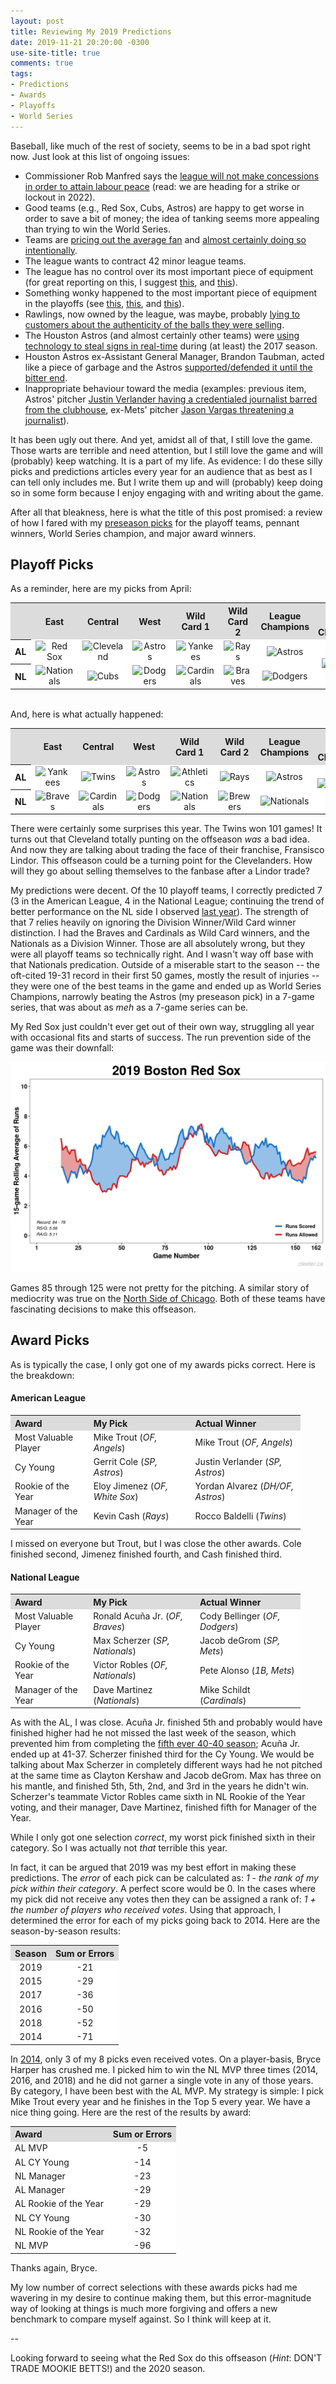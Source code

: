 ```yaml
---
layout: post
title: Reviewing My 2019 Predictions
date: 2019-11-21 20:20:00 -0300
use-site-title: true
comments: true
tags:
- Predictions
- Awards
- Playoffs
- World Series
---
```


Baseball, like much of the rest of society, seems to be in a bad spot right now. Just look at this list of ongoing issues:

- Commissioner Rob Manfred says the <a href = "https://mlb.nbcsports.com/2019/11/20/rob-manfred-tells-mlbpa-there-will-be-no-economic-concessions-for-labor-peace/" target = "_blank">league will not make concessions in order to attain labour peace</a> (read: we are heading for a strike or lockout in 2022).
- Good teams (e.g., Red Sox, Cubs, Astros) are happy to get worse in order to save a bit of money; the idea of tanking seems more appealing than trying to win the World Series. 
- Teams are <a href = "https://www.baseballprospectus.com/news/article/55118/moonshot-rising-ticket-prices-explain-mlbs-attendance-problems/" target = "_blank">pricing out the average fan</a> and <a href = "https://deadspin.com/mlbs-empty-seats-arent-the-problem-theyre-part-of-the-1838701704" target = "_blank">almost certainly doing so intentionally</a>.
- The league wants to contract 42 minor league teams.
- The league has no control over its most important piece of equipment (for great reporting on this, I suggest <a href = "https://www.baseballprospectus.com/news/article/48260/moonshot-the-baseball-is-juiced-again/" target = "_blank">this</a>, and <a href = "https://theathletic.com/1044790/2019/06/25/yes-the-baseball-is-different-again-an-astrophysicist-examines-this-years-baseballs-and-breaks-down-the-changes/" target = "_blank">this</a>).
- Something wonky happened to the most important piece of equipment in the playoffs (see <a href = "https://www.baseballprospectus.com/news/article/54306/moonshot-the-rocket-ball-has-disappeared-in-october/" target = "_blank">this</a>, <a href = "https://www.baseballprospectus.com/news/article/54769/moonshot-baseball-isnt-rejuiced-just-inconsistent/" target = "_blank">this</a>, and <a href = "https://theathletic.com/1356835/2019/11/13/the-search-for-answers-about-the-2019-postseason-baseball/" target = "_blank">this</a>).
- Rawlings, now owned by the league, was maybe, probably <a href = "https://theathletic.com/1371400/2019/11/13/did-rawlings-mislead-consumers-by-selling-older-commercial-baseballs-as-2019-postseason-balls/" target = "_blank">lying to customers about the authenticity of the balls they were selling</a>.
- The Houston Astros (and almost certainly other teams) were <a href = "https://theathletic.com/1363451/2019/11/12/the-astros-stole-signs-electronically-in-2017-part-of-a-much-broader-issue-for-major-league-baseball/" target = "_blank">using technology to steal signs in real-time</a> during (at least) the 2017 season.
- Houston Astros ex-Assistant General Manager, Brandon Taubman, acted like a piece of garbage and the Astros <a href = "https://theathletic.com/1317907/2019/10/25/taubman-saga-exposes-longstanding-questions-about-the-astros-culture-under-jim-crane-and-jeff-luhnow/" target = "_blank">supported/defended it until the bitter end</a>.
- Inappropriate behaviour toward the media (examples: previous item, Astros' pitcher <a href = "https://deadspin.com/the-reason-justin-verlander-had-a-reporter-barred-from-1837578082" target = "_blank">Justin Verlander having a credentialed journalist barred from the clubhouse</a>, ex-Mets' pitcher <a href = "https://www.theguardian.com/sport/2019/jun/23/new-york-mets-jason-vargas-threatens-reporter-mickey-callaway" target = "_blank">Jason Vargas threatening a journalist</a>).

It has been ugly out there. And yet, amidst all of that, I still love the game. Those warts are terrible and need attention, but I still love the game and will (probably) keep watching. It is a part of my life. As evidence: I do these silly picks and predictions articles every year for an audience that as best as I can tell only includes me. But I write them up and will (probably) keep doing so in some form because I enjoy engaging with and writing about the game. 

After all that bleakness, here is what the title of this post promised: a review of how I fared with my <a href = "https://www.cteeter.ca/blog/2019-04-02-picks-and-predictions-2019/" target = "_blank">preseason picks</a> for the playoff teams, pennant winners, World Series champion, and major award winners.

## Playoff Picks

As a reminder, here are my picks from April:

<table style="width:100%" align="center">
	<tr>
		<th style="text-align:center" bgcolor="gainsboro"> </th>
		<th style="text-align:center" bgcolor="gainsboro">East</th>
		<th style="text-align:center" bgcolor="gainsboro">Central</th>
		<th style="text-align:center" bgcolor="gainsboro">West</th>
		<th style="text-align:center" bgcolor="gainsboro">Wild Card 1</th>
		<th style="text-align:center" bgcolor="gainsboro">Wild Card 2</th>
		<th style="text-align:center" bgcolor="gainsboro">League Champions</th>
		<th style="text-align:center" bgcolor="gainsboro">World Series Champion</th>
	</tr>
	<tr>
		<th bgcolor="white">AL</th>
		<td style="text-align:center" bgcolor="white"><img src="{{site.url}}/img/logos/RedSox.png" alt="Red Sox" width="85%"></td>
		<td style="text-align:center" bgcolor="white"><img src="{{site.url}}/img/logos/Indians.png" alt="Cleveland" width="85%"></td>
		<td style="text-align:center" bgcolor="white"><img src="{{site.url}}/img/logos/Astros.png" alt="Astros" width="85%"></td>
		<td style="text-align:center" bgcolor="white"><img src="{{site.url}}/img/logos/Yankees.png" alt="Yankees" width="85%"></td>
		<td style="text-align:center" bgcolor="white"><img src="{{site.url}}/img/logos/Rays.png" alt="Rays" width="85%"></td>
		<td style="text-align:center" bgcolor="white"><img src="{{site.url}}/img/logos/Astros.png" alt="Astros"></td>
		<td style="text-align:center" rowspan="2" bgcolor="white"><img src="{{site.url}}/img/logos/Astros.png" alt="Astros"></td>
	</tr>
	<tr>
		<th bgcolor="white">NL</th>
		<td style="text-align:center" bgcolor="white"><img src="{{site.url}}/img/logos/Nationals.png" alt="Nationals" width="85%"></td>
		<td style="text-align:center" bgcolor="white"><img src="{{site.url}}/img/logos/Cubs.png" alt="Cubs" width="85%"></td>
		<td style="text-align:center" bgcolor="white"><img src="{{site.url}}/img/logos/Dodgers.png" alt="Dodgers" width="85%"></td>
		<td style="text-align:center" bgcolor="white"><img src="{{site.url}}/img/logos/Cardinals.png" alt="Cardinals" width="85%"></td>
		<td style="text-align:center" bgcolor="white"><img src="{{site.url}}/img/logos/Braves.png" alt="Braves" width="85%"></td>
		<td style="text-align:center" bgcolor="white"><img src="{{site.url}}/img/logos/Dodgers.png" alt="Dodgers"></td>
	</tr>
</table>

<br>
And, here is what actually happened:

<table style="width:100%" align="center">
	<tr>
		<th style="text-align:center" bgcolor="gainsboro"> </th>
		<th style="text-align:center" bgcolor="gainsboro">East</th>
		<th style="text-align:center" bgcolor="gainsboro">Central</th>
		<th style="text-align:center" bgcolor="gainsboro">West</th>
		<th style="text-align:center" bgcolor="gainsboro">Wild Card 1</th>
		<th style="text-align:center" bgcolor="gainsboro">Wild Card 2</th>
		<th style="text-align:center" bgcolor="gainsboro">League Champions</th>
		<th style="text-align:center" bgcolor="gainsboro">World Series Champion</th>
	</tr>
	<tr>
		<th bgcolor="white">AL</th>
		<td style="text-align:center" bgcolor="white"><img src="{{site.url}}/img/logos/Yankees.png" alt="Yankees" width="85%"></td>
		<td style="text-align:center" bgcolor="white"><img src="{{site.url}}/img/logos/Twins.png" alt="Twins" width="85%"></td>
		<td style="text-align:center" bgcolor="white"><img src="{{site.url}}/img/logos/Astros.png" alt="Astros" width="85%"></td>
		<td style="text-align:center" bgcolor="white"><img src="{{site.url}}/img/logos/Athletics.png" alt="Athletics" width="85%"></td>
		<td style="text-align:center" bgcolor="white"><img src="{{site.url}}/img/logos/Rays.png" alt="Rays" width="85%"></td>
		<td style="text-align:center" bgcolor="white"><img src="{{site.url}}/img/logos/Astros.png" alt="Astros"></td>
		<td style="text-align:center" rowspan="2" bgcolor="white"><img src="{{site.url}}/img/logos/Nationals.png" alt="Nationals"></td>
	</tr>
	<tr>
		<th bgcolor="white">NL</th>
		<td style="text-align:center" bgcolor="white"><img src="{{site.url}}/img/logos/Braves.png" alt="Braves" width="85%"></td>
		<td style="text-align:center" bgcolor="white"><img src="{{site.url}}/img/logos/Cardinals.png" alt="Cardinals" width="85%"></td>
		<td style="text-align:center" bgcolor="white"><img src="{{site.url}}/img/logos/Dodgers.png" alt="Dodgers" width="85%"></td>
		<td style="text-align:center" bgcolor="white"><img src="{{site.url}}/img/logos/Nationals.png" alt="Nationals" width="85%"></td>
		<td style="text-align:center" bgcolor="white"><img src="{{site.url}}/img/logos/Brewers.png" alt="Brewers" width="85%"></td>
		<td style="text-align:center" bgcolor="white"><img src="{{site.url}}/img/logos/Nationals.png" alt="Nationals"></td>
	</tr>
</table>

There were certainly some surprises this year. The Twins won 101 games! It turns out that Cleveland totally punting on the offseason *was* a bad idea. And now they are talking about trading the face of their franchise, Fransisco Lindor. This offseason could be a turning point for the Clevelanders. How will they go about selling themselves to the fanbase after a Lindor trade? 

My predictions were decent. Of the 10 playoff teams, I correctly predicted 7 (3 in the American League, 4 in the National League; continuing the trend of better performance on the NL side I observed <a href = "https://www.cteeter.ca/blog/2018-11-19-picks-and-predictions-2018-review/" target = "_blank">last year</a>). The strength of that 7 relies heavily on ignoring the Division Winner/Wild Card winner distinction. I had the Braves and Cardinals as Wild Card winners, and the Nationals as a Division Winner. Those are all absolutely wrong, but they were all playoff teams so technically right. And I wasn't way off base with that Nationals predication. Outside of a miserable start to the season -- the oft-cited 19-31 record in their first 50 games, mostly the result of injuries -- they were one of the best teams in the game and ended up as World Series Champions, narrowly beating the Astros (my preseason pick) in a 7-game series, that was about as *meh* as a 7-game series can be. 

My Red Sox just couldn't ever get out of their own way, struggling all year with occasional fits and starts of success. The run prevention side of the game was their downfall:

![Fig1_BOS_RSRA](/img/posts/20191121/PPreview2019_MLBsyncrony_2019_BOS.png)

Games 85 through 125 were not pretty for the pitching. A similar story of mediocrity was true on the <a href = "https://cjteeter.shinyapps.io/MLBTeamSynchrony/?_inputs_&league=%22Both%22&table_widelong=%22wide%22&division=%22All%22&main_tabs=%22RS%20and%20RA%20Plot%22&_values_&games=15&sl_max=50&curSeason=2019&launch=0&team=%22Chicago%20Cubs%22&season=%222019%22" target = "_blank">North Side of Chicago</a>. Both of these teams have fascinating decisions to make this offseason. 


## Award Picks

As is typically the case, I only got one of my awards picks correct. Here is the breakdown:

#### American League

<table style="width:92%" align="center">
	<tr>
		<th style="text-align:left" bgcolor="gainsboro">Award</th>
		<th style="text-align:left" bgcolor="gainsboro">My Pick</th>
		<th style="text-align:left" bgcolor="gainsboro">Actual Winner</th>
	</tr>
	<tr>
		<td style="text-align:left" bgcolor="white">Most Valuable Player</td>
		<td style="text-align:left" bgcolor="white">Mike Trout (<em>OF, Angels</em>)</td>
		<td style="text-align:left" bgcolor="white">Mike Trout (<em>OF, Angels</em>)</td>
	</tr>
	<tr>
		<td style="text-align:left" bgcolor="white">Cy Young</td>
		<td style="text-align:left" bgcolor="white">Gerrit Cole (<em>SP, Astros</em>)</td>
		<td style="text-align:left" bgcolor="white">Justin Verlander (<em>SP, Astros</em>)</td>
	</tr>
	<tr>
		<td style="text-align:left" bgcolor="white">Rookie of the Year</td>
		<td style="text-align:left" bgcolor="white">Eloy Jimenez (<em>OF, White Sox</em>)</td>
		<td style="text-align:left" bgcolor="white">Yordan Alvarez (<em>DH/OF, Astros</em>)</td>
	</tr>
	<tr>
		<td style="text-align:left" bgcolor="white">Manager of the Year</td>
		<td style="text-align:left" bgcolor="white">Kevin Cash (<em>Rays</em>)</td>
		<td style="text-align:left" bgcolor="white">Rocco Baldelli (<em>Twins</em>)</td>
	</tr>
</table>


I missed on everyone but Trout, but I was close the other awards. Cole finished second, Jimenez finished fourth, and Cash finished third.

#### National League

<table style="width:92%" align="center">
	<tr>
		<th style="text-align:left" bgcolor="gainsboro">Award</th>
		<th style="text-align:left" bgcolor="gainsboro">My Pick</th>
		<th style="text-align:left" bgcolor="gainsboro">Actual Winner</th>
	</tr>
	<tr>
		<td style="text-align:left" bgcolor="white">Most Valuable Player</td>
		<td style="text-align:left" bgcolor="white">Ronald Acuña Jr. (<em>OF, Braves</em>)</td>
		<td style="text-align:left" bgcolor="white">Cody Bellinger (<em>OF, Dodgers</em>)</td>
	</tr>
	<tr>
		<td style="text-align:left" bgcolor="white">Cy Young</td>
		<td style="text-align:left" bgcolor="white">Max Scherzer (<em>SP, Nationals</em>)</td>
		<td style="text-align:left" bgcolor="white">Jacob deGrom (<em>SP, Mets</em>)</td>
	</tr>
	<tr>
		<td style="text-align:left" bgcolor="white">Rookie of the Year</td>
		<td style="text-align:left" bgcolor="white">Victor Robles (<em>OF, Nationals</em>)</td>
		<td style="text-align:left" bgcolor="white">Pete Alonso (<em>1B, Mets</em>)</td>
	</tr>
	<tr>
		<td style="text-align:left" bgcolor="white">Manager of the Year</td>
		<td style="text-align:left" bgcolor="white">Dave Martinez (<em>Nationals</em>)</td>
		<td style="text-align:left" bgcolor="white">Mike Schildt (<em>Cardinals</em>)</td>
	</tr>
</table>

As with the AL, I was close. Acuña Jr. finished 5th and probably would have finished higher had he not missed the last week of the season, which prevented him from completing the <a href = "https://www.baseball-reference.com/tiny/S7eVr" target = "_blank">fifth ever 40-40 season</a>; Acuña Jr. ended up at 41-37. Scherzer finished third for the Cy Young. We would be talking about Max Scherzer in completely different ways had he not pitched at the same time as Clayton Kershaw and Jacob deGrom. Max has three on his mantle, and finished 5th, 5th, 2nd, and 3rd in the years he didn't win. Scherzer's teammate Victor Robles came sixth in NL Rookie of the Year voting, and their manager, Dave Martinez, finished fifth for Manager of the Year.

While I only got one selection *correct*, my worst pick finished sixth in their category. So I was actually not *that* terrible this year.

In fact, it can be argued that 2019 was my best effort in making these predictions. The *error* of each pick can be calculated as: *1 - the rank of my pick within their category*. A perfect score would be 0. In the cases where my pick did not receive any votes then they can be assigned a rank of: *1 + the number of players who received votes*. Using that approach, I determined the error for each of my picks going back to 2014. Here are the season-by-season results:

<table style="width:60%" align="center">
	<tr>
		<th style="text-align:center" bgcolor="gainsboro">Season</th>
		<th style="text-align:center" bgcolor="gainsboro">Sum or Errors</th>
	</tr>
	<tr>
		<td style="text-align:center" bgcolor="white">2019</td>
		<td style="text-align:center" bgcolor="white">-21</td>
	</tr>
    <tr>
		<td style="text-align:center" bgcolor="white">2015</td>
		<td style="text-align:center" bgcolor="white">-29</td>
	</tr>
    <tr>
		<td style="text-align:center" bgcolor="white">2017</td>
		<td style="text-align:center" bgcolor="white">-36</td>
	</tr>
    <tr>
		<td style="text-align:center" bgcolor="white">2016</td>
		<td style="text-align:center" bgcolor="white">-50</td>
	</tr>
    <tr>
		<td style="text-align:center" bgcolor="white">2018</td>
		<td style="text-align:center" bgcolor="white">-52</td>
	</tr>
    <tr>
		<td style="text-align:center" bgcolor="white">2014</td>
		<td style="text-align:center" bgcolor="white">-71</td>
	</tr>
</table>
    
In <a href = "https://christopherteeter.wordpress.com/2014/10/14/mlb-picks-predictions-cant-predict-baseball/" target = "_blank">2014</a>, only 3 of my 8 picks even received votes. On a player-basis, Bryce Harper has crushed me. I picked him to win the NL MVP three times (2014, 2016, and 2018) and he did not garner a single vote in any of those years. By category, I have been best with the AL MVP. My strategy is simple: I pick Mike Trout every year and he finishes in the Top 5 every year. We have a nice thing going. Here are the rest of the results by award:
    
<table style="width:75%" align="center">
	<tr>
		<th style="text-align:left" bgcolor="gainsboro">Award</th>
		<th style="text-align:center" bgcolor="gainsboro">Sum or Errors</th>
	</tr>
	<tr>
		<td style="text-align:left" bgcolor="white">AL MVP</td>
		<td style="text-align:center" bgcolor="white">-5</td>
	</tr>
    <tr>
		<td style="text-align:left" bgcolor="white">AL CY Young</td>
		<td style="text-align:center" bgcolor="white">-14</td>
	</tr>
    <tr>
		<td style="text-align:left" bgcolor="white">NL Manager</td>
		<td style="text-align:center" bgcolor="white">-23</td>
	</tr>
    <tr>
		<td style="text-align:left" bgcolor="white">AL Manager</td>
		<td style="text-align:center" bgcolor="white">-29</td>
	</tr>
    <tr>
		<td style="text-align:left" bgcolor="white">AL Rookie of the Year</td>
		<td style="text-align:center" bgcolor="white">-29</td>
	</tr>
    <tr>
		<td style="text-align:left" bgcolor="white">NL CY Young</td>
		<td style="text-align:center" bgcolor="white">-30</td>
	</tr>
    <tr>
		<td style="text-align:left" bgcolor="white">NL Rookie of the Year</td>
		<td style="text-align:center" bgcolor="white">-32</td>
	</tr>
    <tr>
		<td style="text-align:left" bgcolor="white">NL MVP</td>
		<td style="text-align:center" bgcolor="white">-96</td>
	</tr>
</table>
    
Thanks again, Bryce.
    
My low number of correct selections with these awards picks had me wavering in my desire to continue making them, but this error-magnitude way of looking at things is much more forgiving and offers a new benchmark to compare myself against. So I think will keep at it. 
    
--

Looking forward to seeing what the Red Sox do this offseason (*Hint*: DON'T TRADE MOOKIE BETTS!) and the 2020 season.